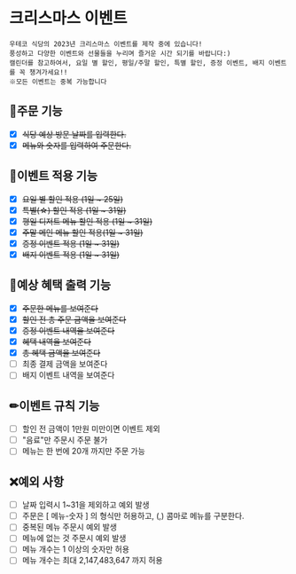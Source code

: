 # 크리스마스 이벤트
```
우테코 식당의 2023년 크리스마스 이벤트를 제작 중에 있습니다!
풍성하고 다양한 이벤트와 선물들을 누리며 즐거운 시간 되기를 바랍니다:)
캘린더를 참고하여서, 요일 별 할인, 평일/주말 할인, 특별 할인, 증정 이벤트, 배지 이벤트를 꼭 챙겨가세요!!
※모든 이벤트는 중복 가능합니다
```


## 📜주문 기능
- [x] ~~식당 예상 방문 날짜를 입력한다.~~  
- [x] ~~메뉴와 숫자를 입력하여 주문한다.~~

## 🎈이벤트 적용 기능
- [x] ~~요일 별 할인 적용 (1일 ~ 25일)~~
- [x] ~~특별(☆) 할인 적용 (1일 ~ 31일)~~
- [x] ~~평일 디저트 메뉴 할인 적용 (1일 ~ 31일)~~
- [x] ~~주말 메인 메뉴 할인 적용(1일 ~ 31일)~~
- [x] ~~증정 이벤트 적용 (1일 ~ 31일)~~
- [x] ~~배지 이벤트 적용 (1일 ~ 31일)~~

## 🎁예상 혜택 출력 기능
- [x] ~~주문한 메뉴를 보여준다~~
- [x] ~~할인 전 총 주문 금액을 보여준다~~
- [x] ~~증정 이벤트 내역을 보여준다~~
- [x] ~~혜택 내역을 보여준다~~ 
- [x] ~~총 혜택 금액을 보여준다~~
- [ ] 최종 결제 금액을 보여준다
- [ ] 배지 이벤트 내역을 보여준다

## ✏이벤트 규칙 기능
- [ ] 할인 전 금액이 1만원 미만이면 이벤트 제외
- [ ] "음료"만 주문시 주문 불가
- [ ] 메뉴는 한 번에 20개 까지만 주문 가능

## ❌예외 사항
- [ ] 날짜 입력시 1~31을 제외하고 예외 발생
- [ ] 주문은 [ 메뉴-숫자 ] 의 형식만 허용하고, (,) 콤마로 메뉴를 구분한다.
- [ ] 중복된 메뉴 주문시 예외 발생
- [ ] 메뉴에 없는 것 주문시 예외 발생
- [ ] 메뉴 개수는 1 이상의 숫자만 허용
- [ ] 메뉴 개수는 최대 2,147,483,647 까지 허용